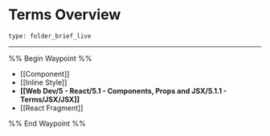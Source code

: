 # Terms Overview
 
```ccard
type: folder_brief_live
```
 
---

%% Begin Waypoint %%
- [[Component]]
- [[Inline Style]]
- **[[Web Dev/5 - React/5.1 - Components, Props and JSX/5.1.1 - Terms/JSX/JSX]]**
- [[React Fragment]]

%% End Waypoint %%